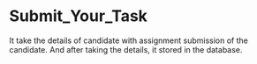 # Submit_Your_Task
It take the details of candidate with assignment submission of the candidate. And after taking the details, it stored in the database.
